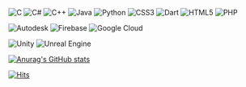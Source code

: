 ![C](https://img.shields.io/badge/c-%2300599C.svg?style=flat&logo=c&logoColor=white)
![C#](https://img.shields.io/badge/c%23-%23239120.svg?style=flat&logo=c-sharp&logoColor=white)
![C++](https://img.shields.io/badge/c++-%2300599C.svg?style=flat&logo=c%2B%2B&logoColor=white)
![Java](https://img.shields.io/badge/java-%23ED8B00.svg?style=flat&logo=java&logoColor=white)
![Python](https://img.shields.io/badge/python-3670A0?style=flat&logo=python&logoColor=ffdd54)
![CSS3](https://img.shields.io/badge/css3-%231572B6.svg?style=flate&logo=css3&logoColor=white)
![Dart](https://img.shields.io/badge/dart-%230175C2.svg?style=flat&logo=dart&logoColor=white)
![HTML5](https://img.shields.io/badge/html5-%23E34F26.svg?style=flat&logo=html5&logoColor=white)
![PHP](https://img.shields.io/badge/php-%23777BB4.svg?style=flat&logo=php&logoColor=white)


![Autodesk](https://img.shields.io/badge/autodesk-0696D7?style=for-the-badge&logo=autodesk)
![Firebase](https://img.shields.io/badge/firebase-%23039BE5.svg?style=for-the-badge&logo=firebase)
![Google Cloud](https://img.shields.io/badge/GoogleCloud-%234285F4.svg?style=for-the-badge&logo=google-cloud&logoColor=white)

![Unity](https://img.shields.io/badge/unity-%23000000.svg?style=for-the-badge&logo=unity&logoColor=white)
![Unreal Engine](https://img.shields.io/badge/unrealengine-%23313131.svg?style=for-the-badge&logo=unrealengine&logoColor=white)

[![Anurag's GitHub stats](https://github-readme-stats.vercel.app/api?username=P4TiK&show_icons=true&theme=radical)](https://github.com/P4TiK)

[![Hits](https://hits.seeyoufarm.com/api/count/incr/badge.svg?url=https%3A%2F%2Fgithub.com%2FP4TiK%2Fhit-counter&count_bg=%23000000&title_bg=%23D70101&icon=kaggle.svg&icon_color=%23000000&title=HIT%21&edge_flat=false)](https://github.com/P4TiK)

<!--
**P4TiK/P4TiK** is a ✨ _special_ ✨ repository because its `README.md` (this file) appears on your GitHub profile.

Here are some ideas to get you started:
F
- 🔭 I’m currently working on ...
- 🌱 I’m currently learning ...
- 👯 I’m looking to collaborate on ...
- 🤔 I’m looking for help with ...
- 💬 Ask me about ...
- 📫 How to reach me: ...
- 😄 Pronouns: ...
- ⚡ Fun fact: ...
-->
